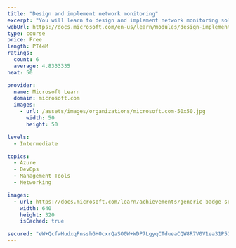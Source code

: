 ```yaml
---
title: "Design and implement network monitoring"
excerpt: "You will learn to design and implement network monitoring solutions such as Azure Monitor and Network watcher."
webUrl: https://docs.microsoft.com/en-us/learn/modules/design-implement-network-monitoring/
type: course
price: Free
length: PT44M
ratings:
  count: 6
  average: 4.8333335
heat: 50

provider:
  name: Microsoft Learn
  domain: microsoft.com
  images:
    - url: /assets/images/organizations/microsoft.com-50x50.jpg
      width: 50
      height: 50

levels:
  - Intermediate

topics:
  - Azure
  - DevOps
  - Management Tools
  - Networking

images:
  - url: https://docs.microsoft.com/learn/achievements/generic-badge-social.png
    width: 640
    height: 320
    isCached: true

secured: "eW+QcfwHudxqPnsshGHOcxrQaSO0W+WDP7LgyqCTdueaCQW8R7V0V1ea31P51GGb5ztEZKmttVn115aDcIm1I7DCmJ8o1bOa0S+QF6MdxTbFtQzvDGKy+cmHiq1NDyelYT/wP4SJL95kwcz9DTMppAZ745ufoYzoBnS9pn+4WXHVALsyJZEFGc1XE1lDJFkJbFlAN4WVsDSMWq7RngVV1gqjJRHCsVpZhcGebwS2ksH8FmkX21Zv6bmaAjbL81SyTQONZequjoZ6a4q1KceW9tebr1GolBqINY/TuBLkJEyfCOO+n0P79UuHgix/VHoii7AenoRwWL4wDPikB6gg4OmM7/LikxOtIuop127+TraxX8rLdN/OjbPzVyRGyCROFWk9mhHfGdM+Be/7PloS3+tvMEYekUvDb1IQ047FGmA=;qfi3PYNAk2Ot3dQu2OuteA=="
---
```


